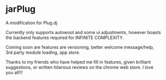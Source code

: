 jarPlug
=======

A modification for Plug.dj

Currently only supports autowoot and some ui adjustments, however boasts the backend features required for INFINITE COMPLEXITY.

Coming soon are features are versioning, better welcome message/help, 3rd party module loading, app store.

Thanks to my friends who have helped me fill in features, given brilliant suggestions, or written hilarious reviews on the chrome web store. I love you all!!!
